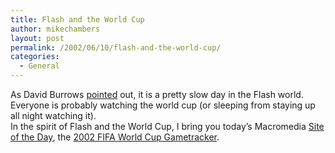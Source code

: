 ```yaml
---
title: Flash and the World Cup
author: mikechambers
layout: post
permalink: /2002/06/10/flash-and-the-world-cup/
categories:
  - General
---
```



As David Burrows [pointed][1] out, it is a pretty slow day in the Flash world. Everyone is probably watching the world cup (or sleeping from staying up all night watching it).  
In the spirit of Flash and the World Cup, I bring you today&#8217;s Macromedia [Site of the Day][2], the [2002 FIFA World Cup Gametracker][3].

 [1]: http://radio.weblogs.com/0102755/2002/06/10.html#a241
 [2]: http://www.macromedia.com/showcase/
 [3]: http://cbc.ca/sports/afp/wc-flash/2/gametracker.html